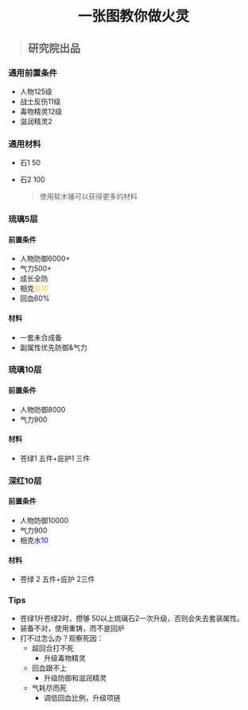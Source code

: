 # <center>一张图教你做火灵 

> ## 研究院出品



### 通用前置条件  

- 人物125级  
- 战士反伤11级  
- 毒物精灵12级  
- 滋润精灵2  

### 通用材料  

- 石1 50  

- 石2 100  

  > 使用软木锤可以获得更多的材料  

### 琉璃5层  

#### 前置条件  

- 人物防御6000+   
- 气力500+  
- 成长全防
- 相克<font color=#FFC417>风10</font>  
- 回血60%  

#### 材料  

- 一套未合成备  
- 副属性优先防御&气力  

### 琉璃10层  

#### 前置条件  

- 人物防御8000  
- 气力900  

#### 材料  

- 苍绿1 五件+庇护1 三件  

### 深红10层  

#### 前置条件  

- 人物防御10000  
- 气力900  
- 相克<font color=blue>水10 </font> 

#### 材料

- 苍绿 2 五件+庇护 2三件  



### Tips

- 苍绿1升苍绿2时，攒够 50以上琉璃石2一次升级，否则会失去套装属性。
- 装备不对，使用重铸，而不是回炉
- 打不过怎么办？观察死因：
  - 超回合打不死
    - 升级毒物精灵
  - 回血跟不上
    - 升级防御和滋润精灵
  - 气耗尽而死
    - 调低回血比例，升级项链